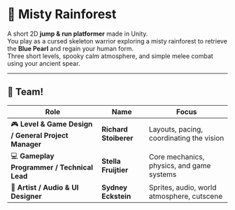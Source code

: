 # 🌿 Misty Rainforest

A short 2D **jump & run platformer** made in Unity.  
You play as a cursed skeleton warrior exploring a misty rainforest to retrieve the **Blue Pearl** and regain your human form.  
Three short levels, spooky calm atmosphere, and simple melee combat using your ancient spear.

---

## 👥 Team!

| Role | Name | Focus |
|------|------|--------|
| 🎮 **Level & Game Design / General Project Manager** | **Richard Stoiberer** | Layouts, pacing, coordinating the vision |
| 💻 **Gameplay Programmer / Technical Lead** | **Stella Fruijtier** | Core mechanics, physics, and game systems |
| 🎨 **Artist / Audio & UI Designer** | **Sydney Eckstein** | Sprites, audio, world atmosphere, cutscene |
